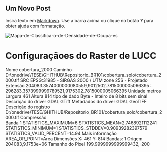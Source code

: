 ## Um Novo Post

Insira texto em [Markdown](http://daringfireball.net/projects/markdown/). Use a barra acima ou clique no botão **?** para obter ajuda com formatação.

<img src="https://i.ibb.co/hxNCGRP/Mapa-de-Classifica-o-de-Densidade-de-Ocupa-es.png" alt="Mapa-de-Classifica-o-de-Densidade-de-Ocupa-es" border="0">

# Configuraçãoes do Raster de LUCC

Nome	cobertura_2000
Caminho	D:\onedrive\TESE\GHITHUB\Repositorio_BR101\cobertura_solo\cobertura_2000.tif
SRC	EPSG:31985 - SIRGAS 2000 / UTM zone 25S - Projetado
Extensão	204083.3574000000080559,9012502.7815000005066395 : 296283.3573999999789521,9175302.7815000005066395
Unidade	metros
Largura	461
Altura	814
tipo de dado	Byte - Inteiro de 8 bits sem sinal
Descrição do driver GDAL	GTiff
Metadados do driver GDAL	GeoTIFF
Descrição do registro	D:/onedrive/TESE/GHITHUB/Repositorio_BR101/cobertura_solo/cobertura_2000.tif
Compressão	
Banda 1	
STATISTICS_MAXIMUM=6
STATISTICS_MEAN=2.7468921112241
STATISTICS_MINIMUM=1
STATISTICS_STDDEV=0.90939282397579
STATISTICS_VALID_PERCENT=14.94
Mais informação	
AREA_OR_POINT=Area
Dimensões	X: 461 Y: 814 Bandas: 1
Origem	204083,9.1753e+06
Tamanho do Pixel	199.9999999999999432,-200








